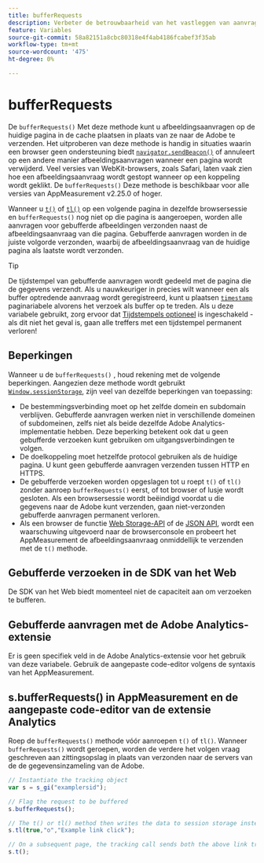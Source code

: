 ```yaml
---
title: bufferRequests
description: Verbeter de betrouwbaarheid van het vastleggen van aanvragen voor het bijhouden van koppelingen voor browsers die de pagina direct verwijderen.
feature: Variables
source-git-commit: 58a82151a8cbc80318e4f4ab4186fcabef3f35ab
workflow-type: tm+mt
source-wordcount: '475'
ht-degree: 0%

---
```


# bufferRequests

De `bufferRequests()` Met deze methode kunt u afbeeldingsaanvragen op de huidige pagina in de cache plaatsen in plaats van ze naar de Adobe te verzenden. Het uitproberen van deze methode is handig in situaties waarin een browser geen ondersteuning biedt [`navigator.sendBeacon()`](https://developer.mozilla.org/en-US/docs/Web/API/Navigator/sendBeacon) of annuleert op een andere manier afbeeldingsaanvragen wanneer een pagina wordt verwijderd. Veel versies van WebKit-browsers, zoals Safari, laten vaak zien hoe een afbeeldingsaanvraag wordt gestopt wanneer op een koppeling wordt geklikt. De `bufferRequests()` Deze methode is beschikbaar voor alle versies van AppMeasurement v2.25.0 of hoger.

Wanneer u [`t()`](t-method.md) of [`tl()`](tl-method.md) op een volgende pagina in dezelfde browsersessie en `bufferRequests()` nog niet op die pagina is aangeroepen, worden alle aanvragen voor gebufferde afbeeldingen verzonden naast de afbeeldingsaanvraag van die pagina. Gebufferde aanvragen worden in de juiste volgorde verzonden, waarbij de afbeeldingsaanvraag van de huidige pagina als laatste wordt verzonden.

>[!TIP]
>
>De tijdstempel van gebufferde aanvragen wordt gedeeld met de pagina die de gegevens verzendt. Als u nauwkeuriger in precies wilt wanneer een als buffer optredende aanvraag wordt geregistreerd, kunt u plaatsen [`timestamp`](../page-vars/timestamp.md) paginariabele alvorens het verzoek als buffer op te treden. Als u deze variabele gebruikt, zorg ervoor dat [Tijdstempels optioneel](/help/technotes/timestamps-optional.md) is ingeschakeld - als dit niet het geval is, gaan alle treffers met een tijdstempel permanent verloren!

## Beperkingen

Wanneer u de `bufferRequests()` , houd rekening met de volgende beperkingen. Aangezien deze methode wordt gebruikt [`Window.sessionStorage`](https://developer.mozilla.org/en-US/docs/Web/API/Web_Storage_API), zijn veel van dezelfde beperkingen van toepassing:

* De bestemmingsverbinding moet op het zelfde domein en subdomain verblijven. Gebufferde aanvragen werken niet in verschillende domeinen of subdomeinen, zelfs niet als beide dezelfde Adobe Analytics-implementatie hebben. Deze beperking betekent ook dat u geen gebufferde verzoeken kunt gebruiken om uitgangsverbindingen te volgen.
* De doelkoppeling moet hetzelfde protocol gebruiken als de huidige pagina. U kunt geen gebufferde aanvragen verzenden tussen HTTP en HTTPS.
* De gebufferde verzoeken worden opgeslagen tot u roept `t()` of `tl()` zonder aanroep `bufferRequests()` eerst, of tot browser of lusje wordt gesloten. Als een browsersessie wordt beëindigd voordat u die gegevens naar de Adobe kunt verzenden, gaan niet-verzonden gebufferde aanvragen permanent verloren.
* Als een browser de functie [Web Storage-API](https://developer.mozilla.org/en-US/docs/Web/API/Web_Storage_API) of de [JSON API](https://developer.mozilla.org/en-US/docs/Web/JavaScript/Reference/Global_Objects/JSON), wordt een waarschuwing uitgevoerd naar de browserconsole en probeert het AppMeasurement de afbeeldingsaanvraag onmiddellijk te verzenden met de `t()` methode.

## Gebufferde verzoeken in de SDK van het Web

De SDK van het Web biedt momenteel niet de capaciteit aan om verzoeken te bufferen.

## Gebufferde aanvragen met de Adobe Analytics-extensie

Er is geen specifiek veld in de Adobe Analytics-extensie voor het gebruik van deze variabele. Gebruik de aangepaste code-editor volgens de syntaxis van het AppMeasurement.

## s.bufferRequests() in AppMeasurement en de aangepaste code-editor van de extensie Analytics

Roep de `bufferRequests()` methode vóór aanroepen `t()` of `tl()`. Wanneer `bufferRequests()` wordt geroepen, worden de verdere het volgen vraag geschreven aan zittingsopslag in plaats van verzonden naar de servers van de de gegevensinzameling van de Adobe.

```js
// Instantiate the tracking object
var s = s_gi("examplersid");

// Flag the request to be buffered
s.bufferRequests();

// The t() or tl() method then writes the data to session storage instead of sending it to Adobe
s.tl(true,"o","Example link click");

// On a subsequent page, the tracking call sends both the above link tracking call and the page view call
s.t();
```
